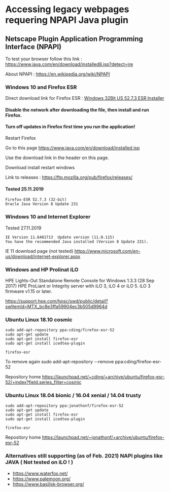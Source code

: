 
# Accessing legacy webpages requering NPAPI Java plugin
## Netscape Plugin Application Programming Interface (NPAPI)

To test your browser follow this link : https://www.java.com/en/download/installed8.jsp?detect=jre

About NPAPI : https://en.wikipedia.org/wiki/NPAPI

### Windows 10 and Firefox ESR

Direct download link for Firefox ESR : [Windows 32Bit US 52.7.3 ESR Installer](https://ftp.mozilla.org/pub/firefox/releases/52.7.3esr/win32/en-US/Firefox%20Setup%2052.7.3esr.exe)

#### Disable the network after downloading the file, then install and run Firefox.
#### Turn off updates in Firefox first time you run the application!

Restart Firefox

Go to this page https://www.java.com/en/download/installed.jsp

Use the download link in the header on this page.

Download install restart windows

Link to releases : https://ftp.mozilla.org/pub/firefox/releases/


#### Tested 25.11.2019
```
Firefox-ESR 52.7.3 (32-bit)
Oracle Java Version 8 Update 231

```

### Windows 10 and Internet Explorer

Tested 27.11.2019
```
IE Version 11.6481713  Update version (11.0.115)
You have the recommended Java installed (Version 8 Update 231).
```
IE 11 download page (not tested) https://www.microsoft.com/en-us/download/internet-explorer.aspx


### Windows and HP Prolinat iLO

HPE Lights-Out Standalone Remote Console for Windows
1.3.3 (28 Sep 2017) HPE ProLiant or Integrity server with iLO 3, iLO 4 or iLO 5.
iLO 3 firmware v1.15 or later.

https://support.hpe.com/hpsc/swd/public/detail?swItemId=MTX_bc8e3ffa59904ec3b505d9964d



### Ubuntu Linux 18.10  cosmic
```
sudo add-apt-repository ppa:cding/firefox-esr-52
sudo apt-get update
sudo apt-get install firefox-esr
sudo apt-get install icedtea-plugin

firefox-esr

```

To remove again
sudo add-apt-repository --remove ppa:cding/firefox-esr-52

Repository home
https://launchpad.net/~cding/+archive/ubuntu/firefox-esr-52/+index?field.series_filter=cosmic

### Ubuntu Linux 18.04 bionic / 16.04 xenial / 14.04 trusty
```
sudo add-apt-repository ppa:jonathonf/firefox-esr-52
sudo apt-get update
sudo apt-get install firefox-esr
sudo apt-get install icedtea-plugin

firefox-esr

```

Repository home
https://launchpad.net/~jonathonf/+archive/ubuntu/firefox-esr-52




### Alternatives still supporting (as of Feb. 2021) NAPI plugins like JAVA ( Not tested on iLO ! )
* https://www.waterfox.net/
* https://www.palemoon.org/
* https://www.basilisk-browser.org/

